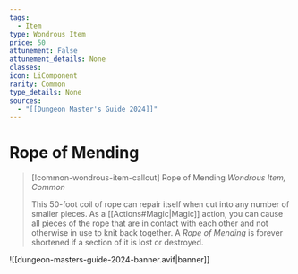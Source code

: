 ```yaml
---
tags:
  - Item
type: Wondrous Item
price: 50
attunement: False
attunement_details: None
classes:
icon: LiComponent
rarity: Common
type_details: None
sources: 
  - "[[Dungeon Master's Guide 2024]]"
---
```

# Rope of Mending
>[!common-wondrous-item-callout] Rope of Mending
>_Wondrous Item, Common_
>
>This 50-foot coil of rope can repair itself when cut into any number of smaller pieces. As a [[Actions#Magic\|Magic]] action, you can cause all pieces of the rope that are in contact with each other and not otherwise in use to knit back together. A _Rope of Mending_ is forever shortened if a section of it is lost or destroyed.
>


![[dungeon-masters-guide-2024-banner.avif|banner]]